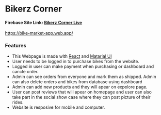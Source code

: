 # Bikerz Corner #

 #### Firebase Site Link:  [Bikerz Corner Live](https://bike-market-app.web.app/)
 <https://bike-market-app.web.app/>
 
### Features
* This Webpage is made with [React](https://reactjs.org/) and [Matarial UI](https://mui.com/) 
* User needs to be logged in to purchase bikes from the website.
* Logged in user can make payment when purchasing or dashboard and cancle order.
* Admin can see orders from everyone and mark them as shipped. Admin can also delete orders and bikes from database using dashboard
* Admin can add new products and they will apear on expolore page.
* User can post reviews that will apear on homepage and user can also take part in the social show case where they can post picture of their rides.
* Website is resposive for mobile and computer.
 
